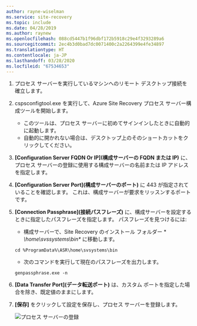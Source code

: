 ```yaml
---
author: rayne-wiselman
ms.service: site-recovery
ms.topic: include
ms.date: 04/28/2019
ms.author: raynew
ms.openlocfilehash: 088cd5447b1f96dbf172b5918c29e4f3293289a6
ms.sourcegitcommit: 2ec4b3d0bad7dc0071400c2a2264399e4fe34897
ms.translationtype: HT
ms.contentlocale: ja-JP
ms.lasthandoff: 03/28/2020
ms.locfileid: "67534653"
---
```

1. プロセス サーバーを実行しているマシンへのリモート デスクトップ接続を確立します。 
2. cspsconfigtool.exe を実行して、Azure Site Recovery プロセス サーバー構成ツールを開始します。
    - このツールは、プロセス サーバーに初めてサインインしたときに自動的に起動します。
    - 自動的に開かれない場合は、デスクトップ上のそのショートカットをクリックしてください。

3. **[Configuration Server FQDN Or IP]\(構成サーバーの FQDN または IP\)** に、プロセス サーバーの登録に使用する構成サーバーの名前または IP アドレスを指定します。
4. **[Configuration Server Port]\(構成サーバーのポート\)** に 443 が指定されていることを確認します。 これは、構成サーバーが要求をリッスンするポートです。
5. **[Connection Passphrase]\(接続パスフレーズ\)** に、構成サーバーを設定するときに指定したパスフレーズを指定します。 パスフレーズを見つけるには:
    -  構成サーバーで、Site Recovery のインストール フォルダー * *\home\svssystems\bin\** に移動します。
    ```
    cd %ProgramData%\ASR\home\svsystems\bin
    ```
    - 次のコマンドを実行して現在のパスフレーズを出力します。
    ```
    genpassphrase.exe -n
    ```

6. **[Data Transfer Port]\(データ転送ポート\)** は、カスタム ポートを指定した場合を除き、既定値のままにします。

7. **[保存]** をクリックして設定を保存し、プロセス サーバーを登録します。

    
    ![プロセス サーバーの登録](./media/site-recovery-vmware-register-process-server/register-ps.png)
